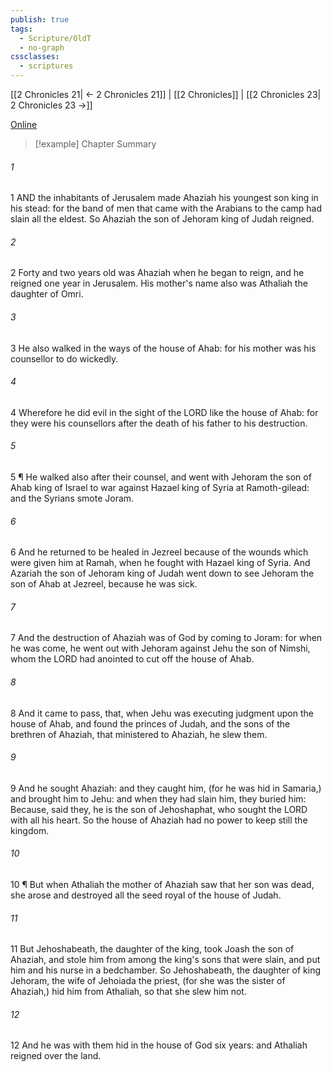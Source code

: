 ```yaml
---
publish: true
tags:
  - Scripture/OldT
  - no-graph
cssclasses:
  - scriptures
---
```

[[2 Chronicles 21| ← 2 Chronicles 21]] | [[2 Chronicles]] | [[2 Chronicles 23| 2 Chronicles 23 →]]

[Online](https://churchofjesuschrist.org/study/scriptures/ot/2-chr/22?lang=eng)

>[!example] Chapter Summary
>
###### 1
1 AND the inhabitants of Jerusalem made Ahaziah his youngest son king in his stead: for the band of men that came with the Arabians to the camp had slain all the eldest.  So Ahaziah the son of Jehoram king of Judah reigned.
###### 2
2 Forty and two years old was Ahaziah when he began to reign, and he reigned one year in Jerusalem.  His mother's name also was Athaliah the daughter of Omri.
###### 3
3 He also walked in the ways of the house of Ahab: for his mother was his counsellor to do wickedly.
###### 4
4 Wherefore he did evil in the sight of the LORD like the house of Ahab: for they were his counsellors after the death of his father to his destruction.
###### 5
5 ¶ He walked also after their counsel, and went with Jehoram the son of Ahab king of Israel to war against Hazael king of Syria at Ramoth-gilead: and the Syrians smote Joram.
###### 6
6 And he returned to be healed in Jezreel because of the wounds which were given him at Ramah, when he fought with Hazael king of Syria.  And Azariah the son of Jehoram king of Judah went down to see Jehoram the son of Ahab at Jezreel, because he was sick.
###### 7
7 And the destruction of Ahaziah was of God by coming to Joram: for when he was come, he went out with Jehoram against Jehu the son of Nimshi, whom the LORD had anointed to cut off the house of Ahab.
###### 8
8 And it came to pass, that, when Jehu was executing judgment upon the house of Ahab, and found the princes of Judah, and the sons of the brethren of Ahaziah, that ministered to Ahaziah, he slew them.
###### 9
9 And he sought Ahaziah: and they caught him, (for he was hid in Samaria,) and brought him to Jehu: and when they had slain him, they buried him: Because, said they, he is the son of Jehoshaphat, who sought the LORD with all his heart.  So the house of Ahaziah had no power to keep still the kingdom.
###### 10
10 ¶ But when Athaliah the mother of Ahaziah saw that her son was dead, she arose and destroyed all the seed royal of the house of Judah.
###### 11
11 But Jehoshabeath, the daughter of the king, took Joash the son of Ahaziah, and stole him from among the king's sons that were slain, and put him and his nurse in a bedchamber.  So Jehoshabeath, the daughter of king Jehoram, the wife of Jehoiada the priest, (for she was the sister of Ahaziah,) hid him from Athaliah, so that she slew him not.
###### 12
12 And he was with them hid in the house of God six years: and Athaliah reigned over the land.



